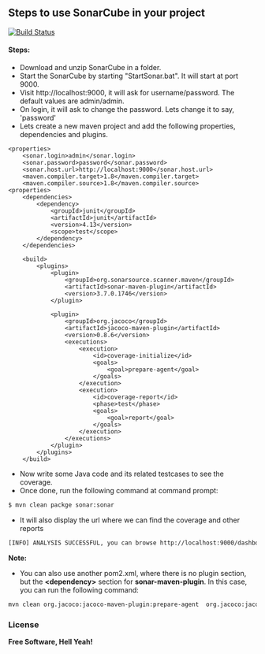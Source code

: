 ## Steps to use SonarCube in your project

[![Build Status](https://travis-ci.org/joemccann/dillinger.svg?branch=master)](https://travis-ci.org/joemccann/dillinger)

#### Steps:
- Download and unzip SonarCube in a folder.
- Start the SonarCube by starting "StartSonar.bat". It will start at port 9000. 
- Visit http://localhost:9000, it will ask for username/password. The default values are admin/admin.
- On login, it will ask to change the password. Lets change it to say, 'password'
- Lets create a new maven project and add the following properties, dependencies and plugins.
```
<properties>
    <sonar.login>admin</sonar.login>
    <sonar.password>password</sonar.password>
    <sonar.host.url>http://localhost:9000</sonar.host.url>
    <maven.compiler.target>1.8</maven.compiler.target>
	<maven.compiler.source>1.8</maven.compiler.source>
<properties>
	<dependencies>
		<dependency>
			<groupId>junit</groupId>
			<artifactId>junit</artifactId>
			<version>4.13</version>
			<scope>test</scope>
		</dependency>
	</dependencies>

	<build>
		<plugins>
			<plugin>
				<groupId>org.sonarsource.scanner.maven</groupId>
				<artifactId>sonar-maven-plugin</artifactId>
				<version>3.7.0.1746</version>
			</plugin>

			<plugin>
				<groupId>org.jacoco</groupId>
				<artifactId>jacoco-maven-plugin</artifactId>
				<version>0.8.6</version>
				<executions>
					<execution>
						<id>coverage-initialize</id>
						<goals>
							<goal>prepare-agent</goal>
						</goals>
					</execution>
					<execution>
						<id>coverage-report</id>
						<phase>test</phase>
						<goals>
							<goal>report</goal>
						</goals>
					</execution>
				</executions>
			</plugin>
		</plugins>
	</build>
```
- Now write some Java code and its related testcases to see the coverage.
- Once done, run the following command at command prompt:

```sh
$ mvn clean packge sonar:sonar
```
- It will also display the url where we can find the coverage and other reports 
```sh
[INFO] ANALYSIS SUCCESSFUL, you can browse http://localhost:9000/dashboard?id=com.dsr.sonarcube%3Asonartest
```

__Note:__

- You can also use another pom2.xml, where there is no plugin section, but the **&lt;dependency&gt;** section for **sonar-maven-plugin**. In this case, you can run the following command:


```sh
mvn clean org.jacoco:jacoco-maven-plugin:prepare-agent  org.jacoco:jacoco-maven-plugin:report package sonar:sonar
```

### License
**Free Software, Hell Yeah!**
